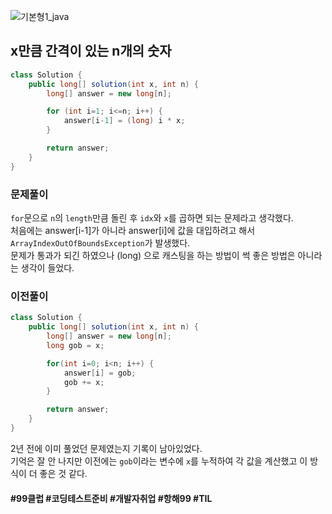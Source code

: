 ![기본형1_java](https://github.com/user-attachments/assets/6ac5189b-a4bd-44ae-a4d4-306d6e777973)

## x만큼 간격이 있는 n개의 숫자
```java
class Solution {
    public long[] solution(int x, int n) {
        long[] answer = new long[n];

        for (int i=1; i<=n; i++) {
            answer[i-1] = (long) i * x;
        }

        return answer;
    }
}
```
### 문제풀이
`for`문으로 `n`의 `length`만큼 돌린 후 `idx`와 `x`를 곱하면 되는 문제라고 생각했다. <br>
처음에는 answer[i-1]가 아니라 answer[i]에 값을 대입하려고 해서 `ArrayIndexOutOfBoundsException`가 발생했다. <br>
문제가 통과가 되긴 하였으나 (long) 으로 캐스팅을 하는 방법이 썩 좋은 방법은 아니라는 생각이 들었다.




### 이전풀이
```java
class Solution {
    public long[] solution(int x, int n) {
        long[] answer = new long[n];
        long gob = x;

        for(int i=0; i<n; i++) {
            answer[i] = gob;
            gob += x;
        }

        return answer;
    }
}
```
2년 전에 이미 풀었던 문제였는지 기록이 남아있었다. <br>
기억은 잘 안 나지만 이전에는 `gob`이라는 변수에 `x`를 누적하여 각 값을 계산했고 이 방식이 더 좋은 것 같다.



#### #99클럽 #코딩테스트준비 #개발자취업 #항해99 #TIL
